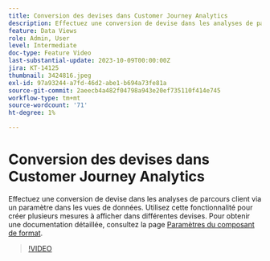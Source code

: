 ```yaml
---
title: Conversion des devises dans Customer Journey Analytics
description: Effectuez une conversion de devise dans les analyses de parcours client via un paramètre dans les vues de données. Utilisez cette fonctionnalité pour créer plusieurs mesures à afficher dans différentes devises.
feature: Data Views
role: Admin, User
level: Intermediate
doc-type: Feature Video
last-substantial-update: 2023-10-09T00:00:00Z
jira: KT-14125
thumbnail: 3424816.jpeg
exl-id: 97a93244-a7fd-46d2-abe1-b694a73fe81a
source-git-commit: 2aeecb4a482f04798a943e20ef735110f414e745
workflow-type: tm+mt
source-wordcount: '71'
ht-degree: 1%

---
```


# Conversion des devises dans Customer Journey Analytics

Effectuez une conversion de devise dans les analyses de parcours client via un paramètre dans les vues de données. Utilisez cette fonctionnalité pour créer plusieurs mesures à afficher dans différentes devises. Pour obtenir une documentation détaillée, consultez la page [Paramètres du composant de format](https://experienceleague.adobe.com/docs/analytics-platform/using/cja-dataviews/component-settings/format.html?lang=fr#currency).

>[!VIDEO](https://video.tv.adobe.com/v/3424816/?learn=on)
